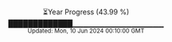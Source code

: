 <p align="center">
⏳Year Progress (43.99 %)<br>
█████████████▁▁▁▁▁▁▁▁▁▁▁▁▁▁▁▁▁ <br>
<sub>Updated: Mon, 10 Jun 2024 00:10:00 GMT</sub>
</p>

